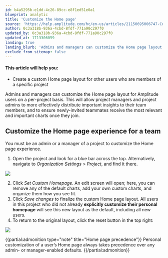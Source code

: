 ```yaml
---
id: b4a5295b-e1dd-4c26-89cc-e8f1ed51e0a1
blueprint: analytic
title: 'Customize the Home page'
source: 'https://help.amplitude.com/hc/en-us/articles/21150695006747-Customize-the-Home-page'
author: 0c3a318b-936a-4cbd-8fdf-771a90c297f0
updated_by: 0c3a318b-936a-4cbd-8fdf-771a90c297f0
updated_at: 1713306059
landing: true
landing_blurb: 'Admins and managers can customize the Home page layout for Amplitude users on a per-project basis.'
exclude_from_sitemap: false
---
```

#### This article will help you:

* Create a custom Home page layout for other users who are members of a specific project

Admins and managers can customize the Home page layout for Amplitude users on a per-project basis. This will allow project managers and project admins to more effectively distribute important insights to their team members, and to ensure newly-invited teammates receive the most relevant and important charts once they join.

## Customize the Home page experience for a team

You must be an admin or a manager of a project to customize the Home page experience.

1. Open the project and look for a blue bar across the top. Alternatively, navigate to *Organization Settings > Project*, and find it there.  
  
![](/output/img/analytics/21150711496603.png)

2. Click *Set Custom Homepage*. An edit screen will open; here, you can remove any of the default charts, add your own custom charts, and organize them how you see fit.
3. Click *Save changes* to finalize the custom Home page layout. All users in this project who did not already **explicitly customize their personal homepage** will see this new layout as the default, including all new users.
4. To return to the original layout, click the reset button in the top right:  
  
![](/output/img/analytics/21150680913947.png)

{{partial:admonition type="note" title="Home page precedence"}}
Personal customization of a user’s Home page always takes precedence over any admin- or manager-enabled defaults.
{{/partial:admonition}}